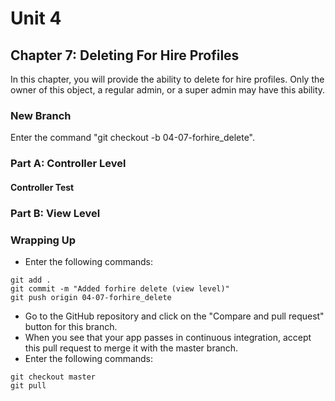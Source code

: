 # Unit 4
## Chapter 7: Deleting For Hire Profiles

In this chapter, you will provide the ability to delete for hire profiles.  Only the owner of this object, a regular admin, or a super admin may have this ability.

### New Branch
Enter the command "git checkout -b 04-07-forhire_delete".

### Part A: Controller Level

#### Controller Test

### Part B: View Level

### Wrapping Up
* Enter the following commands:
```
git add .
git commit -m "Added forhire delete (view level)"
git push origin 04-07-forhire_delete
```
* Go to the GitHub repository and click on the "Compare and pull request" button for this branch.
* When you see that your app passes in continuous integration, accept this pull request to merge it with the master branch.
* Enter the following commands:
```
git checkout master
git pull
```
